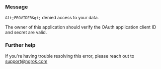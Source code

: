 
### Message
`&lt;PROVIDER&gt;` denied access to your data.

The owner of this application should verify the OAuth application client ID and secret are valid.

### Further help
If you're having trouble resolving this error, please reach out to [support@ngrok.com](mailto:support@ngrok.com?subject=Help%20with%20ERR_NGROK_3125)

